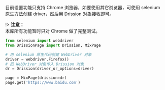 目前设置功能只支持 Chrome 浏览器，如要使用其它浏览器，可使用 selenium 原生方法创建 driver，然后用 Drission 对象接收即可。

!> **注意：** <br>本库所有功能暂时只对 Chrome 做了完整测试。

```python
from selenium import webdriver
from DrissionPage import Drission, MixPage

# 用 selenium 原生代码创建 WebDriver 对象
driver = webdriver.Firefox()
# 把 WebDriver 对象传入 Drission 对象
dr = Drission(driver_or_options=driver)

page = MixPage(drission=dr)
page.get('https://www.baidu.com')
```